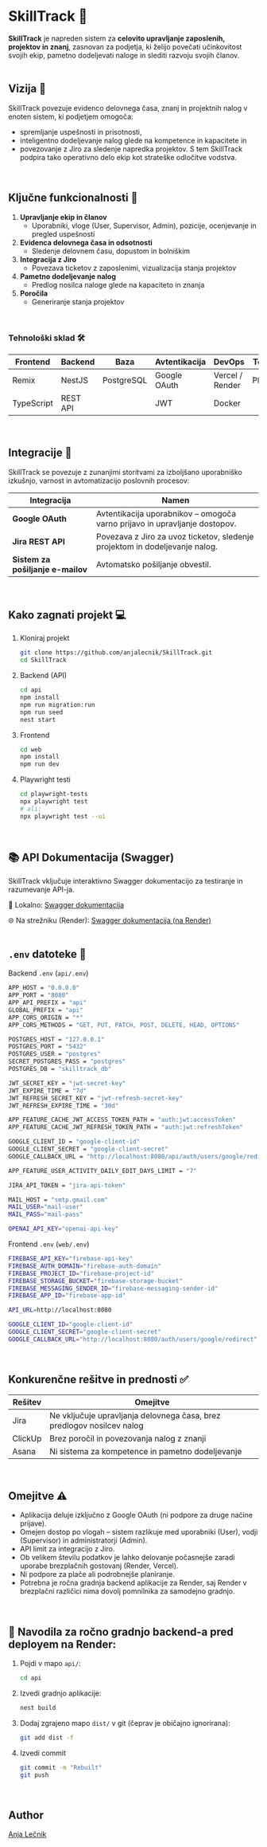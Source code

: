 # SkillTrack 🥇
**SkillTrack** je napreden sistem za **celovito upravljanje zaposlenih, projektov in znanj**, zasnovan za podjetja, ki želijo povečati učinkovitost svojih ekip, pametno dodeljevati naloge in slediti razvoju svojih članov.
<br/><br/>

## Vizija 🌟
SkillTrack povezuje evidenco delovnega časa, znanj in projektnih nalog v enoten sistem, ki podjetjem omogoča:
- spremljanje uspešnosti in prisotnosti,
- inteligentno dodeljevanje nalog glede na kompetence in kapacitete in
- povezovanje z Jiro za sledenje napredka projektov.
S tem SkillTrack podpira tako operativno delo ekip kot strateške odločitve vodstva.
<br/>

## Ključne funkcionalnosti 🔧
<!--- - spacing -->
  1. **Upravljanje ekip in članov**
      - Uporabniki, vloge (User, Supervisor, Admin), pozicije, ocenjevanje in pregled uspešnosti
  2. **Evidenca delovnega časa in odsotnosti**
      - Sledenje delovnem času, dopustom in bolniškim
  3. **Integracija z Jiro**
      - Povezava ticketov z zaposlenimi, vizualizacija stanja projektov
  4. **Pametno dodeljevanje nalog**
      - Predlog nosilca naloge glede na kapaciteto in znanja
  5. **Poročila**
      - Generiranje stanja projektov
<br/>

### Tehnološki sklad 🛠️

| Frontend      | Backend  | Baza        | Avtentikacija   | DevOps           | Testiranje     |
|---------------|----------|-------------|------------------|-------------------|----------------|
| Remix         | NestJS   | PostgreSQL  | Google OAuth     | Vercel / Render   | Playwright     |
| TypeScript    | REST API |             | JWT              | Docker            |                |

<br/>

## Integracije 🔗

SkillTrack se povezuje z zunanjimi storitvami za izboljšano uporabniško izkušnjo, varnost in avtomatizacijo poslovnih procesov:

| Integracija                      | Namen                                                                 |
|----------------------------------|------------------------------------------------------------------------|
| **Google OAuth**                | Avtentikacija uporabnikov – omogoča varno prijavo in upravljanje dostopov. |
| **Jira REST API**               | Povezava z Jiro za uvoz ticketov, sledenje projektom in dodeljevanje nalog. |
| **Sistem za pošiljanje e-mailov** | Avtomatsko pošiljanje obvestil.         |
<br/>


## Kako zagnati projekt 💻
1. Kloniraj projekt
   ```bash
   git clone https://github.com/anjalecnik/SkillTrack.git
   cd SkillTrack
   ```
2. Backend (API)
    ```bash
   cd api
   npm install
   npm run migration:run
   npm run seed
   nest start
   ```
3. Frontend
    ```bash
    cd web
    npm install
    npm run dev
   ```
4. Playwright testi
     ```bash
     cd playwright-tests
     npx playwright test
     # ali:
     npx playwright test --ui
     ```
<br/>

## 📚 API Dokumentacija (Swagger)
SkillTrack vključuje interaktivno Swagger dokumentacijo za testiranje in razumevanje API-ja.

📄 Lokalno: [Swagger dokumentacija](http://localhost:8080/api)

🌐 Na strežniku (Render): [Swagger dokumentacija (na Render)](https://skilltrack-iq7r.onrender.com/api)
<br/><br/>

## `.env` datoteke 🔐
Backend `.env` (`api/.env`)
  ```bash
  APP_HOST = "0.0.0.0"
  APP_PORT = "8080"
  APP_API_PREFIX = "api"
  GLOBAL_PREFIX = "api"
  APP_CORS_ORIGIN = "*"
  APP_CORS_METHODS = "GET, PUT, PATCH, POST, DELETE, HEAD, OPTIONS"
  
  POSTGRES_HOST = "127.0.0.1"
  POSTGRES_PORT = "5432"
  POSTGRES_USER = "postgres"
  SECRET_POSTGRES_PASS = "postgres"
  POSTGRES_DB = "skilltrack_db"
  
  JWT_SECRET_KEY = "jwt-secret-key"
  JWT_EXPIRE_TIME = "7d"
  JWT_REFRESH_SECRET_KEY = "jwt-refresh-secret-key"
  JWT_REFRESH_EXPIRE_TIME = "30d"
  
  APP_FEATURE_CACHE_JWT_ACCESS_TOKEN_PATH = "auth:jwt:accessToken"
  APP_FEATURE_CACHE_JWT_REFRESH_TOKEN_PATH = "auth:jwt:refreshToken"
  
  GOOGLE_CLIENT_ID = "google-client-id"
  GOOGLE_CLIENT_SECRET = "google-client-secret"
  GOOGLE_CALLBACK_URL = "http://localhost:8080/api/auth/users/google/redirect"
  
  APP_FEATURE_USER_ACTIVITY_DAILY_EDIT_DAYS_LIMIT = "7"
  
  JIRA_API_TOKEN = "jira-api-token"
  
  MAIL_HOST = "smtp.gmail.com"
  MAIL_USER="mail-user"
  MAIL_PASS="mail-pass"
  
  OPENAI_API_KEY="openai-api-key"
  ```
Frontend `.env` (`web/.env`)
  ```bash
  FIREBASE_API_KEY="firebase-api-key"
  FIREBASE_AUTH_DOMAIN="firebase-auth-domain"
  FIREBASE_PROJECT_ID="firebase-project-id"
  FIREBASE_STORAGE_BUCKET="firebase-storage-bucket"
  FIREBASE_MESSAGING_SENDER_ID="firebase-messaging-sender-id"
  FIREBASE_APP_ID="firebase-app-id"
  
  API_URL=http://localhost:8080
  
  GOOGLE_CLIENT_ID="google-client-id"
  GOOGLE_CLIENT_SECRET="google-client-secret"
  GOOGLE_CALLBACK_URL="http://localhost:8080/auth/users/google/redirect"
  ```
<br/>

## Konkurenčne rešitve in prednosti ✅
| Rešitev   | Omejitve                                                                 |
|-----------|--------------------------------------------------------------------------|
| Jira      | Ne vključuje upravljanja delovnega časa, brez predlogov nosilcev nalog |
| ClickUp   | Brez poročil in povezovanja nalog z znanji              |
| Asana     | Ni sistema za kompetence in pametno dodeljevanje                         |
<br/>

## Omejitve ⚠️
- Aplikacija deluje izključno z Google OAuth (ni podpore za druge načine prijave).
- Omejen dostop po vlogah – sistem razlikuje med uporabniki (User), vodji (Supervisor) in administratorji (Admin).
- API limit za integracijo z Jiro.
- Ob velikem številu podatkov je lahko delovanje počasnejše zaradi uporabe brezplačnih gostovanj (Render, Vercel).
- Ni podpore za plače ali podrobnejše planiranje.
- Potrebna je ročna gradnja backend aplikacije za Render, saj Render v brezplačni različici nima dovolj pomnilnika za samodejno gradnjo.
<br/>

## 🔧 Navodila za ročno gradnjo backend-a pred deployem na Render:
1. Pojdi v mapo `api/`:
   ```bash
   cd api
   ```
2. Izvedi gradnjo aplikacije:
    ```bash
   nest build
   ```
3. Dodaj zgrajeno mapo `dist/` v git (čeprav je običajno ignorirana):
    ```bash
    git add dist -f
   ```
4. Izvedi commit
     ```bash
    git commit -m "Rebuilt"
    git push
     ```
<br/>

## Author
[Anja Lečnik](https://si.linkedin.com/in/anja-lecnik)
